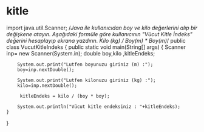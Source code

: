 # kitle
import java.util.Scanner;
/*Java ile kullanıcıdan boy ve kilo değerlerini alıp bir değişkene atayın.
 Aşağıdaki formüle göre kullanıcının "Vücut Kitle İndeks" değerini hesaplayıp ekrana yazdırın.
Kilo (kg) / Boy(m) * Boy(m)*/
public class VucutKitleIndeks {
    public static void main(String[] args) {
        Scanner inp= new Scanner(System.in);
        double boy,kilo ,kitleEndeks;


        System.out.print("Lutfen boyunuzu giriniz (m) :");
        boy=inp.nextDouble();

        System.out.print("Lutfen kilonuzu giriniz (kg) :");
        kilo=inp.nextDouble();

         kitleEndeks = kilo / (boy * boy);

        System.out.println("Vücut kitle endeksiniz : "+kitleEndeks);
    }
}
